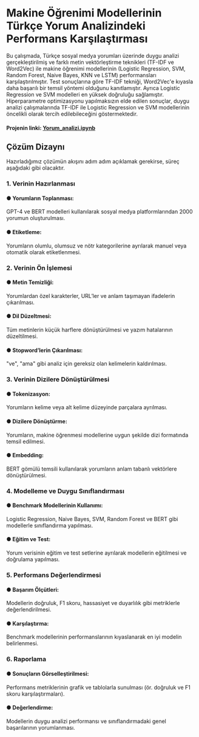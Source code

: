 # Makine Öğrenimi Modellerinin Türkçe Yorum Analizindeki Performans Karşılaştırması

Bu çalışmada, Türkçe sosyal medya yorumları üzerinde duygu analizi gerçekleştirilmiş ve farklı metin vektörleştirme teknikleri (TF-IDF ve Word2Vec) ile makine öğrenimi modellerinin (Logistic Regression, SVM, Random Forest, Naive Bayes, KNN ve LSTM) performansları karşılaştırılmıştır. Test sonuçlarına göre TF-IDF tekniği, Word2Vec'e kıyasla daha başarılı bir temsil yöntemi olduğunu kanıtlamıştır. Ayrıca Logistic Regression ve SVM modelleri en yüksek doğruluğu sağlamıştır. Hiperparametre optimizasyonu yapılmaksızın elde edilen sonuçlar, duygu analizi çalışmalarında TF-IDF ile Logistic Regression ve SVM modellerinin öncelikli olarak tercih edilebileceğini göstermektedir.

#### Projenin linki: [Yorum_analizi.ipynb](https://colab.research.google.com/drive/1TDI71Qchp1M6lEtCG6Dv8lyivDzaHs9e?usp=shari)

## Çözüm Dizaynı
Hazırladığımız çözümün akışını adım adım açıklamak gerekirse, süreç aşağıdaki gibi
olacaktır.

### 1. Verinin Hazırlanması
#### ● Yorumların Toplanması:
GPT-4 ve BERT modelleri kullanılarak sosyal medya platformlarından 2000 yorumun
oluşturulması.
#### ● Etiketleme:
Yorumların olumlu, olumsuz ve nötr kategorilerine ayrılarak manuel veya otomatik
olarak etiketlenmesi.
### 2. Verinin Ön İşlemesi
#### ● Metin Temizliği:
Yorumlardan özel karakterler, URL’ler ve anlam taşımayan ifadelerin çıkarılması.
#### ● Dil Düzeltmesi:
Tüm metinlerin küçük harflere dönüştürülmesi ve yazım hatalarının düzeltilmesi.
#### ● Stopword’lerin Çıkarılması:
"ve", "ama" gibi analiz için gereksiz olan kelimelerin kaldırılması.
### 3. Verinin Dizilere Dönüştürülmesi
#### ● Tokenizasyon:
Yorumların kelime veya alt kelime düzeyinde parçalara ayrılması.
#### ● Dizilere Dönüştürme:
Yorumların, makine öğrenmesi modellerine uygun şekilde dizi formatında temsil
edilmesi.
#### ● Embedding:
BERT gömülü temsili kullanılarak yorumların anlam tabanlı vektörlere
dönüştürülmesi.
### 4. Modelleme ve Duygu Sınıflandırması
#### ● Benchmark Modellerinin Kullanımı:
Logistic Regression, Naive Bayes, SVM, Random Forest ve BERT gibi modellerle
sınıflandırma yapılması.
#### ● Eğitim ve Test:
Yorum verisinin eğitim ve test setlerine ayrılarak modellerin eğitilmesi ve doğrulama
yapılması.
### 5. Performans Değerlendirmesi
#### ● Başarım Ölçütleri:
Modellerin doğruluk, F1 skoru, hassasiyet ve duyarlılık gibi metriklerle
değerlendirilmesi.
#### ● Karşılaştırma:
Benchmark modellerinin performanslarının kıyaslanarak en iyi modelin belirlenmesi.
### 6. Raporlama
#### ● Sonuçların Görselleştirilmesi:
Performans metriklerinin grafik ve tablolarla sunulması (ör. doğruluk ve F1 skoru
karşılaştırmaları).
#### ● Değerlendirme:
Modellerin duygu analizi performansı ve sınıflandırmadaki genel başarılarının
yorumlanması.

